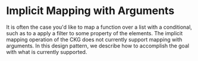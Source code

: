 # Implicit Mapping with Arguments

It is often the case you'd like to map a function over a list with a conditional, such as to a apply a filter to some property of the elements. The implicit mapping operation of the CKG does not currently support mapping with arguments. In this design pattern, we describe how to accomplish the goal with what is currently supported.


